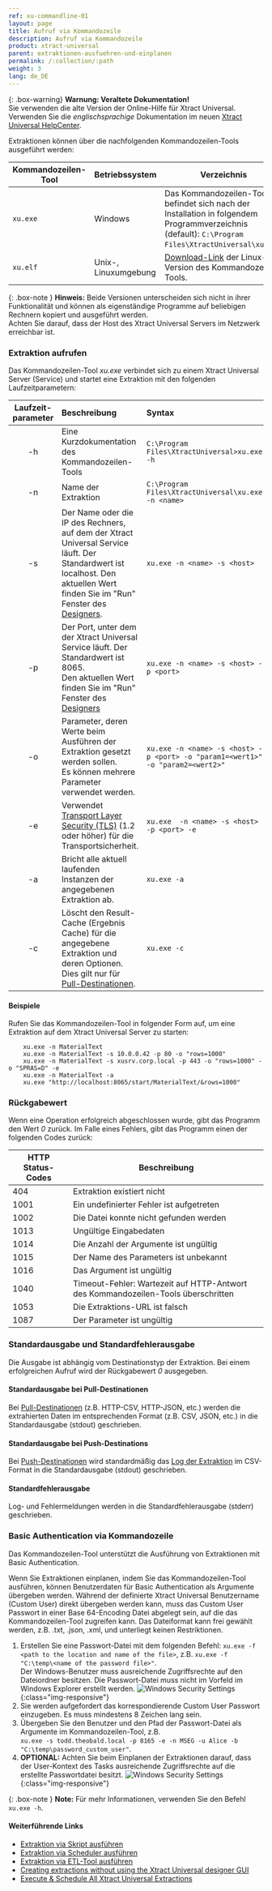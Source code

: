 ```yaml
---
ref: xu-commandline-01
layout: page
title: Aufruf via Kommandozeile
description: Aufruf via Kommandozeile
product: xtract-universal
parent: extraktionen-ausfuehren-und-einplanen
permalink: /:collection/:path
weight: 3
lang: de_DE
---
```

{: .box-warning}
**Warnung: Veraltete Dokumentation!** <br>
Sie verwenden die alte Version der Online-Hilfe für Xtract Universal.<br>
Verwenden Sie die *englischsprachige* Dokumentation im neuen [Xtract Universal HelpCenter](https://helpcenter.theobald-software.com/xtract-universal/documentation/introduction/).


Extraktionen können über die nachfolgenden Kommandozeilen-Tools ausgeführt werden:

| Kommandozeilen-Tool | Betriebssystem  | Verzeichnis |
|---|:---|---|
| `xu.exe` | Windows  | Das Kommandozeilen-Tool befindet sich nach der Installation in folgendem Programmverzeichnis (default): `C:\Program Files\XtractUniversal\xu.exe`. |
| `xu.elf` | Unix-, Linuxumgebung | [Download-Link](https://cdn-files.theobald-software.com/download/XtractUniversal/xu.elf.tar.gz) der Linux-Version des Kommandozeilen-Tools. |

{: .box-note }
**Hinweis:** Beide Versionen unterscheiden sich nicht in ihrer Funktionalität und können als eigenständige Programme auf beliebigen Rechnern kopiert und ausgeführt werden.<br> Achten Sie darauf, dass der Host des Xtract Universal Servers im Netzwerk erreichbar ist. 

### Extraktion aufrufen
Das Kommandozeilen-Tool *xu.exe* verbindet sich zu einem Xtract Universal Server (Service) und startet eine Extraktion mit den folgenden Laufzeitparametern:

| Laufzeit-<br>parameter   | Beschreibung | Syntax  |
|:---:|:---|:---|
| -h        |  Eine Kurzdokumentation des Kommandozeilen-Tools  |   `C:\Program Files\XtractUniversal>xu.exe -h` |
| -n   |  Name der Extraktion  | `C:\Program Files\XtractUniversal\xu.exe -n <name>` |
|   -s       |  Der Name oder die IP des Rechners, auf dem der Xtract Universal Service läuft. Der Standardwert ist localhost. Den aktuellen Wert finden Sie im "Run" Fenster des [Designers](../erste-schritte/designer-overview#hauptmenüleiste-1).|  `xu.exe -n <name> -s <host>`|
| -p    | Der Port, unter dem der Xtract Universal Service läuft. Der Standardwert ist 8065. <br> Den aktuellen Wert finden Sie im "Run" Fenster des [Designers](../erste-schritte/designer-overview#hauptmenüleiste-1)  | `xu.exe -n <name> -s <host> -p <port>` |
|  -o     | Parameter, deren Werte beim Ausführen der Extraktion gesetzt werden sollen. <br> Es können mehrere Parameter verwendet werden. | `xu.exe -n <name> -s <host> -p <port> -o "param1=<wert1>" -o "param2=<wert2>"`|
|  -e  | Verwendet [Transport Layer Security (TLS)](https://docs.microsoft.com/en-us/windows/win32/secauthn/transport-layer-security-protocol) (1.2 oder höher) für die Transportsicherheit. |   `xu.exe  -n <name> -s <host> -p <port> -e`|
| -a    |Bricht alle aktuell laufenden Instanzen der angegebenen Extraktion ab. | `xu.exe -a` |
|  -c   | Löscht den Result-Cache (Ergebnis Cache) für die angegebene Extraktion und deren Optionen.<br> Dies gilt nur für [Pull-Destinationen](../destinationen#pull--und-push-destinationen). | `xu.exe -c` |  

#### Beispiele
Rufen Sie das Kommandozeilen-Tool in folgender Form auf, um eine Extraktion auf dem Xtract Universal Server zu starten:
```
    xu.exe -n MaterialText
    xu.exe -n MaterialText -s 10.0.0.42 -p 80 -o "rows=1000"
    xu.exe -n MaterialText -s xusrv.corp.local -p 443 -o "rows=1000" -o "SPRAS=D" -e
    xu.exe -n MaterialText -a
    xu.exe "http://localhost:8065/start/MaterialText/&rows=1000"
```

### Rückgabewert 
Wenn eine Operation erfolgreich abgeschlossen wurde, gibt das Programm den Wert *0* zurück. Im Falle eines Fehlers, gibt das Programm einen der folgenden Codes zurück:

|HTTP Status-Codes	|Beschreibung|
|---|---|
|404 |	Extraktion existiert nicht|
|1001|	Ein undefinierter Fehler ist aufgetreten|
|1002|	Die Datei konnte nicht gefunden werden|
|1013|	Ungültige Eingabedaten|
|1014|	Die Anzahl der Argumente ist ungültig|
|1015|	Der Name des Parameters ist unbekannt|
|1016|	Das Argument ist ungültig|
|1040|	Timeout-Fehler: Wartezeit auf HTTP-Antwort des Kommandozeilen-Tools überschritten |
|1053|	Die Extraktions-URL ist falsch |
|1087|	Der Parameter ist ungültig |

### Standardausgabe und Standardfehlerausgabe
Die Ausgabe ist abhängig vom Destinationstyp der Extraktion. Bei einem erfolgreichen Aufruf wird der Rückgabewert *0* ausgegeben.

#### Standardausgabe bei Pull-Destinationen
Bei [Pull-Destinationen](../destinationen#pull--und-push-destinationen) (z.B. HTTP-CSV, HTTP-JSON, etc.) werden die extrahierten Daten im entsprechenden Format (z.B. CSV, JSON, etc.) in die Standardausgabe (stdout) geschrieben.

#### Standardausgabe bei Push-Destinations
Bei [Push-Destinationen](../destinationen#pull--und-push-destinationen) wird standardmäßig das [Log der Extraktion](../logging/log-zugriff-ueber-designer#extraktions-logs) im CSV-Format in die Standardausgabe (stdout) geschrieben. 

#### Standardfehlerausgabe
Log- und Fehlermeldungen werden in die Standardfehlerausgabe (stderr) geschrieben.

<!---
### Weitere Optionen zum Aufruf einer Extraktion

#### Synchroner vs. asynchroner Aufruf
Ein synchroner Aufruf einer Extraktion ist ein blockierender Aufruf. D.h. die Anwendung wartet, bis die Extraktion beendet wird und ein Rückgabecode zurückgegeben wird.

Ein asynchroner Aufruf einer Extraktion ist ein nichtblockierender Aufruf. D.h. es wird ein eindeutiger Zeitstempel der aufgerufenen Extraktion zurückgegeben und die Anwendung muss nicht warten, bis die Extraktion beendet wird. Mit dem eindeutigen Zeitstempel der aufgerufenen Extraktion kann z.B. der Status der Extraktion überprüft werden. 

|Beschreibung	|Syntax|
|:---|:---|
|Log-Ausgabe einer Extraktion unterdrücken (nur bei synchroner Extraktion mit Push-Destinationen) |`xu.exe -o quiet-push=true`|
|Aufruf synchroner Extraktion (Standard)|	`xu.exe -o wait=false`|
|Rückgabe des Zeitstempels einer Extraktion |`xu.exe -n <name> -o wait=false 1>>false_output1.txt 2>>false_output2.txt`|

{: .box-tip }
**Tipp:** Der XU-Server verfügt über weitere Funktionalitäten wie z.B. den Status eines (asynchronen) Extraktionsaufrufs prüfen, Logs oder Metadaten einer Extraktion abfragen usw. Diese Funktionalitäten werden nicht über das Kommandozeilen-Tool, sondern nur über [Webservices](./call-via-webservice#weitere-webservices) aufgerufen.
--->

### Basic Authentication via Kommandozeile

Das Kommandozeilen-Tool unterstützt die Ausführung von Extraktionen mit Basic Authentication.

Wenn Sie Extraktionen einplanen, indem Sie das Kommandozeilen-Tool ausführen, können Benutzerdaten für Basic Authentication als Argumente übergeben werden.
Während der definierte Xtract Universal Benutzername (Custom User) direkt übergeben werden kann, muss das Custom User Passwort in einer Base 64-Encoding Datei abgelegt sein, auf die das Kommandozeilen-Tool zugreifen kann.
Das Dateiformat kann frei gewählt werden, z.B. .txt, .json, .xml, und unterliegt keinen Restriktionen.

1. Erstellen Sie eine Passwort-Datei mit dem folgenden Befehl: `xu.exe -f <path to the location and name of the file>`, z.B. `xu.exe -f "C:\temp\<name of the password file>"`.<br>
Der Windows-Benutzer muss ausreichende Zugriffsrechte auf den Dateiordner besitzen. Die Passwort-Datei muss nicht im Vorfeld im Windows Explorer erstellt werden. 
![Windows Security Settings](/img/content/xu/security_settings_windows_folder.png){:class="img-responsive"}
2. Sie werden aufgefordert das korrespondierende Custom User Passwort einzugeben. Es muss mindestens 8 Zeichen lang sein.
3. Übergeben Sie den Benutzer und den Pfad der Passwort-Datei als Argumente im Kommandozeilen-Tool, z.B. <br>
`xu.exe -s todd.theobald.local -p 8165 -e -n MSEG -u Alice -b "C:\temp\password_custom_user"`.
4. **OPTIONAL:** Achten Sie beim Einplanen der Extraktionen darauf, dass der User-Kontext des Tasks ausreichende Zugriffsrechte auf die erstellte Passwortdatei besitzt.
![Windows Security Settings](/img/content/xu/security_settings_windows_task_scheduler.png){:class="img-responsive"}

{: .box-note }
**Note:** Für mehr Informationen, verwenden Sie den Befehl `xu.exe -h`. 

#### Weiterführende Links
- [Extraktion via Skript ausführen](https://kb.theobald-software.com/xtract-universal/call-extraction-via-script)
- [Extraktion via Scheduler ausführen](./call-via-scheduler)
- [Extraktion via ETL-Tool ausführen](./call-via-etl)
- [Creating extractions without using the Xtract Universal designer GUI](https://kb.theobald-software.com/xtract-universal/using-config-command-line-tool)
- [Execute & Schedule All Xtract Universal Extractions](https://kb.theobald-software.com/xtract-universal/execute_all_defined_xu_extractions)